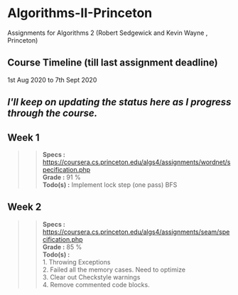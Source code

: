 # Algorithms-II-Princeton
Assignments for Algorithms 2 (Robert Sedgewick and Kevin Wayne , Princeton)

## Course Timeline (till last assignment deadline)
1st Aug 2020 to 7th Sept 2020

## *I'll keep on updating the status here as I progress through the course.*

## Week 1

>> **Specs :** https://coursera.cs.princeton.edu/algs4/assignments/wordnet/specification.php  
>> **Grade :** 91 %  
>> **Todo(s) :** Implement lock step (one pass) BFS  
 
 
 ## Week 2
 
 >> **Specs :** https://coursera.cs.princeton.edu/algs4/assignments/seam/specification.php   
 >> **Grade :** 85 %   
 >> **Todo(s) :**    
          1. Throwing Exceptions   
          2. Failed all the memory cases. Need to optimize   
          3. Clear out Checkstyle warnings   
          4. Remove commented code blocks.  
          
 
